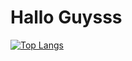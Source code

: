 # Hallo Guysss
[![Top Langs](https://github-readme-stats.vercel.app/api/top-langs/?username=Rplx197)](https://github.com/anuraghazra/github-readme-stats)
